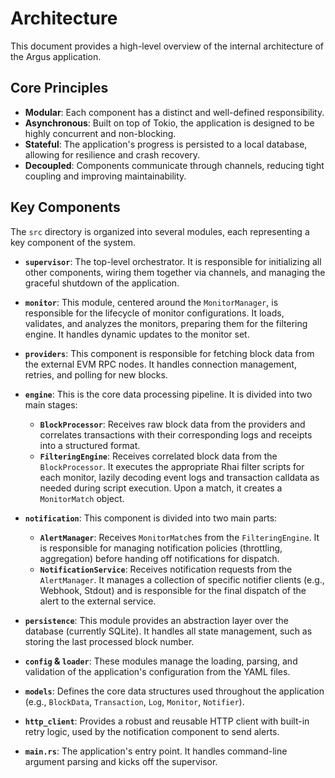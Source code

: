 # Architecture

This document provides a high-level overview of the internal architecture of the Argus application.

## Core Principles

-   **Modular**: Each component has a distinct and well-defined responsibility.
-   **Asynchronous**: Built on top of Tokio, the application is designed to be highly concurrent and non-blocking.
-   **Stateful**: The application's progress is persisted to a local database, allowing for resilience and crash recovery.
-   **Decoupled**: Components communicate through channels, reducing tight coupling and improving maintainability.

## Key Components

The `src` directory is organized into several modules, each representing a key component of the system.

-   **`supervisor`**: The top-level orchestrator. It is responsible for initializing all other components, wiring them together via channels, and managing the graceful shutdown of the application.

-   **`monitor`**: This module, centered around the `MonitorManager`, is responsible for the lifecycle of monitor configurations. It loads, validates, and analyzes the monitors, preparing them for the filtering engine. It handles dynamic updates to the monitor set.

-   **`providers`**: This component is responsible for fetching block data from the external EVM RPC nodes. It handles connection management, retries, and polling for new blocks.

-   **`engine`**: This is the core data processing pipeline. It is divided into two main stages:
    -   **`BlockProcessor`**: Receives raw block data from the providers and correlates transactions with their corresponding logs and receipts into a structured format.
    -   **`FilteringEngine`**: Receives correlated block data from the `BlockProcessor`. It executes the appropriate Rhai filter scripts for each monitor, lazily decoding event logs and transaction calldata as needed during script execution. Upon a match, it creates a `MonitorMatch` object.

-   **`notification`**: This component is divided into two main parts:
    -   **`AlertManager`**: Receives `MonitorMatch`es from the `FilteringEngine`. It is responsible for managing notification policies (throttling, aggregation) before handing off notifications for dispatch.
    -   **`NotificationService`**: Receives notification requests from the `AlertManager`. It manages a collection of specific notifier clients (e.g., Webhook, Stdout) and is responsible for the final dispatch of the alert to the external service.

-   **`persistence`**: This module provides an abstraction layer over the database (currently SQLite). It handles all state management, such as storing the last processed block number.

-   **`config` & `loader`**: These modules manage the loading, parsing, and validation of the application's configuration from the YAML files.

-   **`models`**: Defines the core data structures used throughout the application (e.g., `BlockData`, `Transaction`, `Log`, `Monitor`, `Notifier`).

-   **`http_client`**: Provides a robust and reusable HTTP client with built-in retry logic, used by the notification component to send alerts.

-   **`main.rs`**: The application's entry point. It handles command-line argument parsing and kicks off the supervisor.
